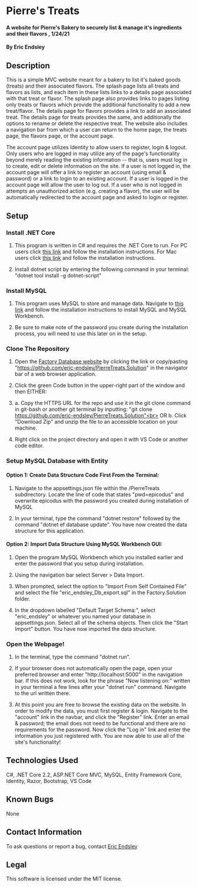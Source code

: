 # Pierre's Treats

#### A website for Pierre's Bakery to securely list & manage it's ingredients and their flavors , 1/24/21

#### By Eric Endsley

## Description

This is a simple MVC website meant for a bakery to list it's baked goods (treats) and their associated flavors. The splash page lists all treats and flavors as lists, and each item in these lists links to a details page associated with that treat or flavor. The splash page also provides links to pages listing only treats or flavors which provide the additional functionality to add a new treat/flavor. The details page for flavors provides a link to add an associated treat. The details page for treats provides the same, and additionally the options to rename or delete the respective treat. The website also includes a navigation bar from which a user can return to the home page, the treats page, the flavors page, or the account page.

The account page utilizes Identity to allow users to register, login & logout. Only users who are logged in may utilize any of the page's functionality beyond merely reading the existing information -- that is, users must log in to create, edit or delete information on the site. If a user is not logged in, the account page will offer a link to register an account (using email & password) or a link to login to an existing account. If a user is logged in the account page will allow the user to log out. If a user who is not logged in attempts an unauthorized action (e.g. creating a flavor), the user will be automatically redirected to the account page and asked to login or register.

## Setup

### Install .NET Core

1. This program is written in C# and requires the .NET Core to run. For PC users click [this link](https://dotnet.microsoft.com/download/dotnet-core/thank-you/sdk-2.2.203-windows-x64-installer) and follow the installation instructions. For Mac users click [this link](https://dotnet.microsoft.com/download/dotnet-core/thank-you/sdk-2.2.106-macos-x64-installer) and follow the installation instructions.

2. Install dotnet script by entering the following command in your terminal: "dotnet tool install -g dotnet-script"

### Install MySQL

1. This program uses MySQL to store and manage data. Navigate to [this link](https://dev.mysql.com/downloads/file/?id=484919) and follow the installation instructions to install MySQL and MySQL Workbench.

2. Be sure to make note of the password you create during the installation process, you will need to use this later on in the setup.

### Clone The Repository

1.  Open the [Factory Database website](https://github.com/eric-endsley/PierreTreats.Solution.git) by clicking the link or copy/pasting "https://github.com/eric-endsley/PierreTreats.Solution" in the navigator bar of a web browser application.

2.  Click the green Code button in the upper-right part of the window and then EITHER:

3.  a. Copy the HTTPS URL for the repo and use it in the git clone command in git-bash or another git terminal by inputting: "git clone https://github.com/eric-endsley/PierreTreats.Solution"<br>
    OR b. Click "Download Zip" and unzip the file to an accessible location on your machine.

4.  Right click on the project directory and open it with VS Code or another code editor.

### Setup MySQL Database with Entity

#### Option 1: Create Data Structure Code First From the Terminal:

1. Navigate to the appsettings.json file within the /PierreTreats subdirectory. Locate the line of code that states "pwd=epicodus" and overwrite epicodus with the password you created during installation of MySQL

2. In your terminal, type the command "dotnet restore" followed by the command "dotnet ef database update". You have now created the data structure for this application.

#### Option 2: Import Data Structure Using MySQL Workbench GUI:

1. Open the program MySQL Workbench which you installed earlier and enter the password that you setup during installation.

2. Using the navigation bar select Server > Data Import.

3. When prompted, select the option to "Import From Self Contained File" and select the file "eric_endsley_Db_export.sql" in the Factory.Solution folder.

4. In the dropdown labelled "Default Target Schema:", select "eric_endsley" or whatever you named your database in appsettings.json. Select all of the schema objects. Then click the "Start Import" button. You have now imported the data structure.

### Open the Webpage!

1. In the terminal, type the command "dotnet run".

2. If your browser does not automatically open the page, open your preferred browser and enter "http://localhost:5000" in the navigation bar. If this does not work, look for the phrase "Now listening on:" written in your terminal a few lines after your "dotnet run" command. Navigate to the url written there.

3. At this point you are free to browse the existing data on the website. In order to modify the data, you must first register & login. Navigate to the "account" link in the navbar, and click the "Register" link. Enter an email & password; the email does not need to be functional and there are no requirements for the password. Now click the "Log in" link and enter the information you just registered with. You are now able to use all of the site's functionality!

## Technologies Used

C#, .NET Core 2.2, ASP.NET Core MVC, MySQL, Entity Framework Core, Identity, Razor, Bootstrap, VS Code

## Known Bugs

None

## Contact Information

To ask questions or report a bug, contact [Eric Endsley](mailto:eric.endsley4@gmail.com)

## Legal

This software is licensed under the MIT license.
